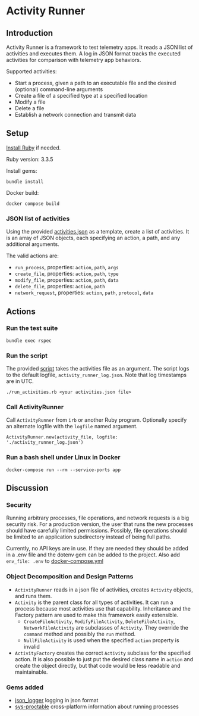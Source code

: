 # Activity Runner
## Introduction
Activity Runner is a framework to test telemetry apps. It reads a JSON list of activities and executes them. A log in JSON format tracks the executed activities for comparison with telemetry app behaviors.

Supported activities:
- Start a process, given a path to an executable file and the desired (optional) command-line arguments
- Create a file of a specified type at a specified location 
- Modify a file
- Delete a file
- Establish a network connection and transmit data

## Setup
[Install Ruby](https://www.ruby-lang.org/en/documentation/installation/) if needed.

Ruby version: 3.3.5

Install gems:
```
bundle install
```

Docker build:
```
docker compose build
```

### JSON list of activities
Using the provided [activities.json](activities.json) as a template, create a list of activities. It is an array of JSON objects, each specifying an action, a path, and any additional arguments.

The valid actions are:
- `run_process`, properties: `action`, `path`, `args`
- `create_file`, properties: `action`, `path`, `type`
- `modify_file`, properties: `action`, `path`, `data`
- `delete_file`, properties: `action`, `path`
- `network_request`, properties: `action`, `path`, `protocol`, `data`

## Actions
### Run the test suite
```
bundle exec rspec
```

### Run the script
The provided [script](run_activities.rb) takes the activities file as an argument. The script logs to the default logfile, `activity_runner_log.json`. Note that log timestamps are in UTC.
```
./run_activities.rb <your activities.json file>
```

### Call ActivityRunner
Call `ActivityRunner` from `irb` or another Ruby program. Optionally specify an alternate logfile with the `logfile` named argument.
```
ActivityRunner.new(activity_file, logfile: './activity_runner_log.json')
```

### Run a bash shell under Linux in Docker
```
docker-compose run --rm --service-ports app
```

## Discussion
### Security
Running arbitrary processes, file operations, and network requests is a big security risk. For a production version, the user that runs the new processes should have carefully limited permissions. Possibly, file operations should be limited to an application subdirectory instead of being full paths.

Currently, no API keys are in use. If they are needed they should be added in a .env file and the dotenv gem can be added to the project. Also add `env_file: .env` to [docker-compose.yml](docker-compose.yml)

### Object Decomposition and Design Patterns
- `ActivityRunner` reads in a json file of activities, creates `Activity` objects, and runs them.
- `Activity` is the parent class for all types of activities. It can run a process because most activities use that capability. Inheritance and the Factory pattern are used to make this framework easily extensible.
  - `CreateFileActivity`, `ModifyFileActivity`, `DeleteFileActivity`, `NetworkFileActivity` are subclasses of `Activity`. They override the `command` method and possibly the `run` method.
  - `NullFileActivity` is used when the specified `action` property is invalid
- `ActivityFactory` creates the correct `Activity` subclass for the specified action. It is also possible to just put the desired class name in `action` and create the object directly, but that code would be less readable and maintainable. 

### Gems added
- [json_logger](https://github.com/tedconf/json_logger) logging in json format
- [sys-proctable](https://github.com/djberg96/sys-proctable) cross-platform information about running processes

